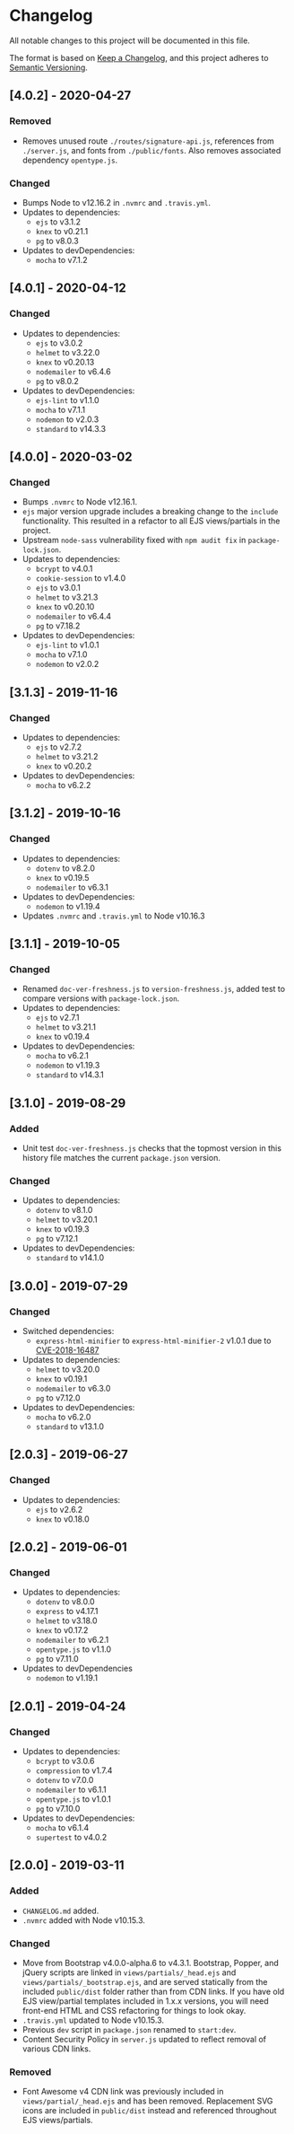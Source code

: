 # Changelog
All notable changes to this project will be documented in this file.

The format is based on [Keep a Changelog](https://keepachangelog.com/en/1.0.0/), and this project adheres to [Semantic Versioning](https://semver.org/spec/v2.0.0.html).

## [4.0.2] - 2020-04-27
### Removed
- Removes unused route `./routes/signature-api.js`, references from `./server.js`, and fonts from `./public/fonts`. Also removes associated dependency `opentype.js`.
### Changed
- Bumps Node to v12.16.2 in `.nvmrc` and `.travis.yml`.
- Updates to dependencies:
  - `ejs` to v3.1.2
  - `knex` to v0.21.1
  - `pg` to v8.0.3
- Updates to devDependencies:
  - `mocha` to v7.1.2

## [4.0.1] - 2020-04-12
### Changed
- Updates to dependencies:
  - `ejs` to v3.0.2
  - `helmet` to v3.22.0
  - `knex` to v0.20.13
  - `nodemailer` to v6.4.6
  - `pg` to v8.0.2
- Updates to devDependencies:
  - `ejs-lint` to v1.1.0
  - `mocha` to v7.1.1
  - `nodemon` to v2.0.3
  - `standard` to v14.3.3

## [4.0.0] - 2020-03-02
### Changed
- Bumps `.nvmrc` to Node v12.16.1.
- `ejs` major version upgrade includes a breaking change to the `include` functionality. This resulted in a refactor to all EJS views/partials in the project.
- Upstream `node-sass` vulnerability fixed with `npm audit fix` in `package-lock.json`.
- Updates to dependencies:
  - `bcrypt` to v4.0.1
  - `cookie-session` to v1.4.0
  - `ejs` to v3.0.1
  - `helmet` to v3.21.3
  - `knex` to v0.20.10
  - `nodemailer` to v6.4.4
  - `pg` to v7.18.2
- Updates to devDependencies:
  - `ejs-lint` to v1.0.1
  - `mocha` to v7.1.0
  - `nodemon` to v2.0.2

## [3.1.3] - 2019-11-16
### Changed
- Updates to dependencies:
  - `ejs` to v2.7.2
  - `helmet` to v3.21.2
  - `knex` to v0.20.2
- Updates to devDependencies:
  - `mocha` to v6.2.2

## [3.1.2] - 2019-10-16
### Changed
- Updates to dependencies:
  - `dotenv` to v8.2.0
  - `knex` to v0.19.5
  - `nodemailer` to v6.3.1
- Updates to devDependencies:
  - `nodemon` to v1.19.4
- Updates `.nvmrc` and `.travis.yml` to Node v10.16.3

## [3.1.1] - 2019-10-05
### Changed
- Renamed `doc-ver-freshness.js` to `version-freshness.js`, added test to compare versions with `package-lock.json`.
- Updates to dependencies:
  - `ejs` to v2.7.1
  - `helmet` to v3.21.1
  - `knex` to v0.19.4
- Updates to devDependencies:
  - `mocha` to v6.2.1
  - `nodemon` to v1.19.3
  - `standard` to v14.3.1

## [3.1.0] - 2019-08-29
### Added
- Unit test `doc-ver-freshness.js` checks that the topmost version in this history file matches the current `package.json` version.

### Changed
- Updates to dependencies:
  - `dotenv` to v8.1.0
  - `helmet` to v3.20.1
  - `knex` to v0.19.3
  - `pg` to v7.12.1
- Updates to devDependencies:
  - `standard` to v14.1.0

## [3.0.0] - 2019-07-29
### Changed
- Switched dependencies:
  - `express-html-minifier` to `express-html-minifier-2` v1.0.1 due to [CVE-2018-16487](https://cve.mitre.org/cgi-bin/cvename.cgi?name=CVE-2018-16487)
- Updates to dependencies:
  - `helmet` to v3.20.0
  - `knex` to v0.19.1
  - `nodemailer` to v6.3.0
  - `pg` to v7.12.0
- Updates to devDependencies:
  - `mocha` to v6.2.0
  - `standard` to v13.1.0

## [2.0.3] - 2019-06-27
### Changed
- Updates to dependencies:
  - `ejs` to v2.6.2
  - `knex` to v0.18.0

## [2.0.2] - 2019-06-01
### Changed
- Updates to dependencies:
  - `dotenv` to v8.0.0
  - `express` to v4.17.1
  - `helmet` to v3.18.0
  - `knex` to v0.17.2
  - `nodemailer` to v6.2.1
  - `opentype.js` to v1.1.0
  - `pg` to v7.11.0
- Updates to devDependencies
  - `nodemon` to v1.19.1

## [2.0.1] - 2019-04-24
### Changed
- Updates to dependencies:
  - `bcrypt` to v3.0.6
  - `compression` to v1.7.4
  - `dotenv` to v7.0.0
  - `nodemailer` to v6.1.1
  - `opentype.js` to v1.0.1
  - `pg` to v7.10.0
- Updates to devDependencies:
  - `mocha` to v6.1.4
  - `supertest` to v4.0.2

## [2.0.0] - 2019-03-11
### Added
- `CHANGELOG.md` added.
- `.nvmrc` added with Node v10.15.3.

### Changed
- Move from Bootstrap v4.0.0-alpha.6 to v4.3.1. Bootstrap, Popper, and jQuery scripts are linked in `views/partials/_head.ejs` and `views/partials/_bootstrap.ejs`, and are served statically from the included `public/dist` folder rather than from CDN links. If you have old EJS view/partial templates included in 1.x.x versions, you will need front-end HTML and CSS refactoring for things to look okay.
- `.travis.yml` updated to Node v10.15.3.
- Previous `dev` script in `package.json` renamed to `start:dev`.
- Content Security Policy in `server.js` updated to reflect removal of various CDN links.

### Removed
- Font Awesome v4 CDN link was previously included in `views/partial/_head.ejs` and has been removed. Replacement SVG icons are included in `public/dist` instead and referenced throughout EJS views/partials.

